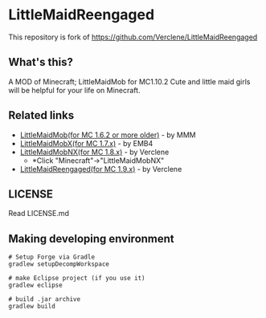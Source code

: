 # LittleMaidReengaged
  This repository is fork of https://github.com/Verclene/LittleMaidReengaged

## What's this?
A MOD of Minecraft; LittleMaidMob for MC1.10.2 Cute and little maid girls will be helpful for your life on Minecraft.

## Related links
* [LittleMaidMob(for MC 1.6.2 or more older)](http://forum.minecraftuser.jp/viewtopic.php?t=176) - by MMM
* [LittleMaidMobX(for MC 1.7.x)](http://forum.minecraftuser.jp/viewtopic.php?t=23347) - by EMB4
* [LittleMaidMobNX(for MC 1.8.x)](http://el-blacklab.net/) - by Verclene
  + \*Click "Minecraft"->"LittleMaidMobNX"
* [LittleMaidReengaged(for MC 1.9.x)](http://el-blacklab.net/) - by Verclene

## LICENSE
Read LICENSE.md

## Making developing environment

```
# Setup Forge via Gradle
gradlew setupDecompWorkspace

# make Eclipse project (if you use it)
gradlew eclipse

# build .jar archive
gradlew build
```
